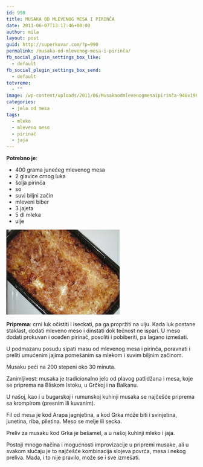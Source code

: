 ```yaml
---
id: 990
title: MUSAKA OD MLEVENOG MESA I PIRINČA
date: 2011-06-07T13:17:46+00:00
author: mila
layout: post
guid: http://superkuvar.com/?p=990
permalink: /musaka-od-mlevenog-mesa-i-pirinča/
fb_social_plugin_settings_box_like:
  - default
fb_social_plugin_settings_box_send:
  - default
totvreme:
  - ""
image: /wp-content/uploads/2011/06/Musakaodmlevenogmesaipirinča-940x198.jpg
categories:
  - jela od mesa
tags:
  - mleko
  - mleveno meso
  - pirinač
  - jaja
---
```

**Potrebno je**:

  * 400 grama junećeg mlevenog mesa
  * 2 glavice crnog luka
  * šolja pirinča
  * so
  * suvi biljni začin
  * mleveni biber
  * 3 jajeta
  * 5 dl mleka
  * ulje

<img class="alignnone size-medium wp-image-4639" title="Musakaodmlevenogmesaipirinča" src="/wp-content/uploads/2011/06/Musakaodmlevenogmesaipirinča-1024x768.jpg" alt="" width="300" height="225" /> 

**Priprema**: crni luk očistiti i iseckati, pa ga propržiti na ulju. Kada luk postane staklast, dodati mleveno meso i dinstati dok tečnost ne ispari. U meso dodati prokuvan i oceđen pirinač, posoliti i pobiberiti, pa lagano izmešati.

U podmazanu posudu sipati masu od mlevenog mesa i pirinča, poravnati i preliti umućenim jajima pomešanim sa mlekom i suvim biljnim začinom.

Musaku peći na 200 stepeni oko 30 minuta.

Zanimljivost: musaka je tradicionalno jelo od plavog patlidžana i mesa, koje se priprema na Bliskom Istoku, u Grčkoj i na Balkanu.

U našoj, kao i u bugarskoj i rumunskoj kuhinji musaka se najčešće priprema sa krompirom (presnim ili kuvanim).

Fil od mesa je kod Arapa jagnjetina, a kod Grka može biti i svinjetina, junetina, riba, piletina. Meso se melje ili secka.

Preliv za musaku kod Grka je bešamel, a u našoj kuhinji mleko i jaja.

Postoji mnogo načina i mogućnosti improvizacije u pripremi musake, ali u svakom slučaju je to najčešće kombinacija slojeva povrća, mesa i nekog preliva. Mada, i to nije pravilo, može se i sve izmešati.